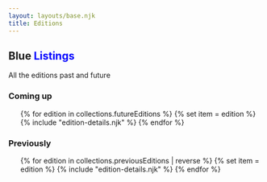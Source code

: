 ```yaml
---
layout: layouts/base.njk
title: Editions
---
```


## Blue <span style="color: blue">Listings</span>

All the editions past and future

### Coming up
<ul>
{% for edition in collections.futureEditions %}
{% set item = edition %}
{% include "edition-details.njk" %}
{% endfor %}
</ul>

### Previously
<ul>
{% for edition in collections.previousEditions | reverse %}
{% set item = edition %}
{% include "edition-details.njk" %}
{% endfor %}
</ul>
